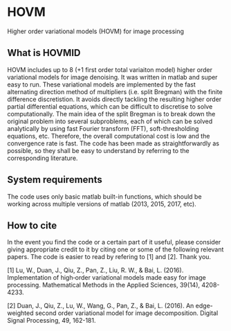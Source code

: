 # HOVM
Higher order variational models (HOVM) for image processing

## What is HOVMID
HOVM includes up to 8 (+1 first order total variaiton model) higher order variational models for image denoising. It was written in matlab and super easy to run. These variational models are implemented by the fast alternating direction method of multipliers (i.e. split Bregman) with the finite difference discretistion. It avoids directly tackling the resulting higher order partial differential equations, which can be difficult to discretise to solve computationally. The main idea of the split Bregman is to break down the original problem into several subproblems, each of which can be solved analytically by using fast Fourier transform (FFT), soft-thresholding equations, etc. Therefore, the overall computational cost is low and the convergence rate is fast. The code has been made as straightforwardly as possible, so they shall be easy to understand by referring to the corresponding literature.


## System requirements

The code uses only basic matlab built-in functions, which should be working across multiple versions of matlab (2013, 2015, 2017, etc).


## How to cite
In the event you find the code or a certain part of it useful, please consider giving appropriate credit to it by citing one or some of the following relevant papers. The code is easier to read by refering to [1] and [2]. Thank you.

[1] Lu, W., Duan, J., Qiu, Z., Pan, Z., Liu, R. W., & Bai, L. (2016). Implementation of high‐order variational models made easy for image processing. Mathematical Methods in the Applied Sciences, 39(14), 4208-4233.

[2] Duan, J., Qiu, Z., Lu, W., Wang, G., Pan, Z., & Bai, L. (2016). An edge-weighted second order variational model for image decomposition. Digital Signal Processing, 49, 162-181.

